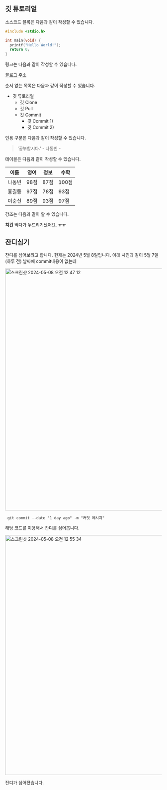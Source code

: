 ## 깃 튜토리얼

소스코드 블록은 다음과 같이 작성할 수 있습니다.

```c
#include <stdio.h>

int main(void) {
  printf("Hello World!");
  return 0;
}
```

링크는 다음과 같이 작성할 수 있습니다.

[블로그 주소](https://blog.naver.com/ndb796)

순서 없는 목록은 다음과 같이 작성할 수 있습니다.

* 깃 튜토리얼
    * 깃 Clone
    * 깃 Pull
    * 깃 Commit
        * 깃 Commit 1)
        * 깃 Commit 2)

인용 구문은 다음과 같이 작성할 수 있습니다.

> '공부합시다.' - 나동빈 -

테이블은 다음과 같이 작성할 수 있습니다.

이름|영어|정보|수학
---|---|---|---|
나동빈|98점|87점|100점|
홍길동|97점|78점|93점|
이순신|89점|93점|97점|

강조는 다음과 같이 할 수 있습니다.

**치킨** 먹다가 ~~두드리기~~났어요. ㅠㅠ



## 잔디심기
잔디를 심어보려고 합니다. 현재는 2024년 5월 8일입니다. 아래 사진과 같이 5월 7일(하루 전) 날짜에 commit내용이 없는데

<img width="777" alt="스크린샷 2024-05-08 오전 12 47 12" src="https://github.com/Yangdaehan/git/assets/68599095/0c222dc8-41ca-49a9-90cf-87313840f674">

```
 git commit --date "1 day ago" -m "커밋 메시지"
```

해당 코드를 이용해서 잔디를 심어봅니다.

<img width="770" alt="스크린샷 2024-05-08 오전 12 55 34" src="https://github.com/Yangdaehan/git/assets/68599095/258a2655-b1e7-414d-bd5a-455be1f912d7">

잔디가 심어졌습니다.
































